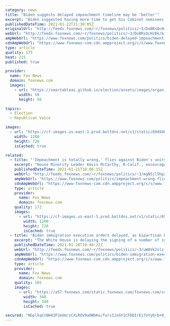 ```yaml
---
category: news
title: "Biden suggests delayed impeachment timeline may be 'better'"
excerpt: "Biden suggested having more time to get his Cabinet nominees confirmed may help jumpstart his policy agenda."
publishedDateTime: 2021-01-22T21:38:05Z
originalUrl: "http://feeds.foxnews.com/~r/foxnews/politics/~3/DoBRsQcHzBk/biden-delayed-impeachment-timeline-standoff-congress"
webUrl: "http://feeds.foxnews.com/~r/foxnews/politics/~3/DoBRsQcHzBk/biden-delayed-impeachment-timeline-standoff-congress"
ampWebUrl: "https://www.foxnews.com/politics/biden-delayed-impeachment-timeline-standoff-congress.amp"
cdnAmpWebUrl: "https://www-foxnews-com.cdn.ampproject.org/c/s/www.foxnews.com/politics/biden-delayed-impeachment-timeline-standoff-congress.amp"
type: article
quality: 175
heat: 215
published: true

provider:
  name: Fox News
  domain: foxnews.com
  images:
    - url: "https://smartableai.github.io/election/assets/images/organizations/foxnews.com-50x50.jpg"
      width: 50
      height: 50

topics:
  - Election
  - Republican Voice

images:
  - url: "https://cf-images.us-east-1.prod.boltdns.net/v1/static/694940094001/e6f7deab-50b8-4854-a772-08d24f875fa1/65962725-c64c-4736-8a52-88203251a4ed/1280x720/match/image.jpg"
    width: 1280
    height: 720
    isCached: true

related:
  - title: "'Impeachment is totally wrong,' flies against Biden's unity message: McCarthy"
    excerpt: "House Minority Leader Kevin McCarthy, R-Calif., encouraged President Biden to call Democrats off holding an impeachment trial for former President Donald Trump Thursday, whom he said could still lead the party going forward."
    publishedDateTime: 2021-01-21T18:06:15Z
    webUrl: "http://feeds.foxnews.com/~r/foxnews/politics/~3/mgN5jl5hpZo/impeachment-wrong-flies-against-bidens-unity-message-mccarthy"
    ampWebUrl: "https://www.foxnews.com/politics/impeachment-wrong-flies-against-bidens-unity-message-mccarthy.amp"
    cdnAmpWebUrl: "https://www-foxnews-com.cdn.ampproject.org/c/s/www.foxnews.com/politics/impeachment-wrong-flies-against-bidens-unity-message-mccarthy.amp"
    type: article
    provider:
      name: Fox News
      domain: foxnews.com
    quality: 172
    images:
      - url: "https://cf-images.us-east-1.prod.boltdns.net/v1/static/694940094001/c44be81c-5c8c-4e58-8ba9-ae49fc727bdc/0b142eae-7ee5-4a39-8206-ec49c98fc86b/1280x720/match/image.jpg"
        width: 1280
        height: 720
        isCached: true
  - title: "Biden immigration executive orders delayed, as bipartisan bill begins to take shape on Hill"
    excerpt: "The White House is delaying the signing of a number of immigration-related executive orders that would rescind a number of Trump-era policies, Fox News has learned -- just as a potential bipartisan immigration bill is beginning to take shape on the Hill."
    publishedDateTime: 2021-01-28T19:48:22Z
    webUrl: "http://feeds.foxnews.com/~r/foxnews/politics/~3/uWAVk2slz-8/biden-immigration-executive-orders-bipartisan-bill-hill"
    ampWebUrl: "https://www.foxnews.com/politics/biden-immigration-executive-orders-bipartisan-bill-hill.amp"
    cdnAmpWebUrl: "https://www-foxnews-com.cdn.ampproject.org/c/s/www.foxnews.com/politics/biden-immigration-executive-orders-bipartisan-bill-hill.amp"
    type: article
    provider:
      name: Fox News
      domain: foxnews.com
    quality: 165
    images:
      - url: "https://a57.foxnews.com/static.foxnews.com/foxnews.com/content/uploads/2018/11/340/340/Heinrich_Jacqui.png?ve=1&tl=1"
        width: 340
        height: 340
        isCached: true

secured: "NGplkqCn0H43PJeUm/zCXLROV9aOWbKo/fursIJxGY1CFDDIrEi7oYyOrb+0jHsN4PYPRwW2zPBRZubahtcg+znsBMKDYXojfojWFFLgIseOcuts/LCcF5jHnQvlqdqPIjamIPFKvDiBgS9LxOeaP9aphZo3U/xZT8z/D9wh1eIQwXXyiiPUOkEJT9wgeHhXdEWfVkQe80akvqesyXQOrOVPWnWbBM6awOmx+fVHGxavCM99KylARchE+aOzFphKg8tD+1w/YxJZ8Ejh9fhkiROhA/CxA1l69daAwKR7xkztkI+pIwQ148rj0frgo1LuwdXDlhQBYlp1uQWDfKn9NYk17H26bLh0Rszl5wrBvRQ=;I454uiYg3U089D1puQ7gag=="
---
```


